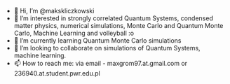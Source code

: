- 👋 Hi, I’m @makskliczkowski
- 👀 I’m interested in strongly correlated Quantum Systems, condensed matter physics, numerical simulations, Monte Carlo and Quantum Monte Carlo, Machine Learning and volleyball :o
- 🌱 I’m currently learning Quantum Monte Carlo simulations
- 💞️ I’m looking to collaborate on simulations of Quantum Systems, machine learning.
- 📫 How to reach me: via email - maxgrom97.at.gmail.com or 236940.at.student.pwr.edu.pl 
